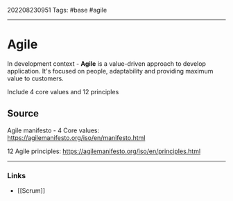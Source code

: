 202208230951
Tags: #base #agile

--- 
# Agile
In development context - **Agile** is a value-driven approach to develop application. It's focused on people, adaptability and providing maximum value to customers.

Include 4 core values and 12 principles

## Source
Agile manifesto - 4 Core values:
https://agilemanifesto.org/iso/en/manifesto.html

12 Agile principles: 
https://agilemanifesto.org/iso/en/principles.html

--- 
### Links
- [[Scrum]]
